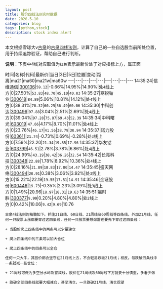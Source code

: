 ```yaml
---
layout: post
title: 股价四线法则实时数据
date: 2020-5-10
categories: blog
tags: [python,stock]
description: stock index alert
---
```



本文根据雪球大v[古泉](https://xueqiu.com/u/7148646888)的[古泉四线法则](https://xueqiu.com/7148646888/130498192)，计算了自己的一些自选股当前所处位置，用于持续追踪验证，帮助自己进行判断。

**说明**：下表中4线对应取值为`红色`表示最新价处于对应指标上方，属正面

时间|名称|代码|最新价|当日|3日|5日|位置|变动|距离|ma21|ma60|ma21w|ma60w
---|---|---|---|---|---|---|---|---
14:35:24|信维通信|[300136](https://xueqiu.com/S/SZ300136)|`59.12`|-0.66%|14.95%|14.90%|处`4`线上方|0|27.50%|`53.83`|`48.70`|`45.10`|`40.03`
14:35:27|寒锐钴业|[300618](https://xueqiu.com/S/SZ300618)|`84.89`|5.06%|10.81%|14.12%|处`4`线上方|0|38.31%|`70.32`|`60.25`|`56.49`|`60.06`
14:35:30|中科创达|[300496](https://xueqiu.com/S/SZ300496)|`97.88`|3.04%|2.51%|2.69%|处`4`线上方|0|39.04%|`97.28`|`75.87`|`69.43`|`52.39`
14:35:34|中科曙光|[603019](https://xueqiu.com/S/SH603019)|`47.66`|4.17%|8.70%|11.01%|处`4`线上方|0|23.76%|`46.17`|`41.56`|`38.79`|`30.94`
14:35:37|诺力股份|[603611](https://xueqiu.com/S/SH603611)|`21.74`|-0.73%|0.69%|-0.28%|处`3`线上方|0|7.59%|22.20|`21.34`|`19.85`|`17.96`
14:35:37|华友钴业|[603799](https://xueqiu.com/S/SH603799)|`46.51`|2.78%|3.78%|6.86%|处`4`线上方|0|24.99%|`43.19`|`38.42`|`36.26`|`32.54`
14:35:42|长亮科技|[300348](https://xueqiu.com/S/SZ300348)|`22.88`|1.78%|8.92%|10.36%|处`4`线上方|0|28.16%|`21.89`|`18.83`|`17.80`|`14.47`
14:35:45|盛天网络|[300494](https://xueqiu.com/S/SZ300494)|`20.91`|0.38%|3.06%|3.92%|处`3`线上方|0|15.22%|22.19|`19.55`|`17.51`|`14.91`
14:35:46|金证股份|[600446](https://xueqiu.com/S/SH600446)|`19.73`|-0.35%|2.23%|3.09%|处`3`线上方|0|1.49%|20.96|`18.97`|`18.31`|`19.63`
14:35:51|赢时胜|[300377](https://xueqiu.com/S/SZ300377)|`9.99`|0.20%|4.80%|4.80%|处`2`线上方|0|0.42%|10.06|`9.42`|`9.69`|10.76

```
古泉4线法则的精髓如下。抓住21日线、60日线、21周线及60周线等四条线，外加21月线，任何一只股票上涨都要穿过这四条线，任何一只股票要想爆雷也要先下穿过这四条线：

+ 当股价爬上四条线中的两条可以少量建仓

+ 爬上四条线中的三条可以加大仓位

+ 爬上四条线中的四条可以全仓

任何一只大牛，其股价都会坚守在21月线上方，不会轻易跌破21月线；相反，每跌破四条线中一条就减一些仓位：

+ 21周线可做为多空分水岭及警戒线，股价在21周线及60周线下方就要十分慎重，多看少做

+ 跌破全部四条线就要大幅减仓，甚至清仓，一旦跌破21月线，清仓观望
```